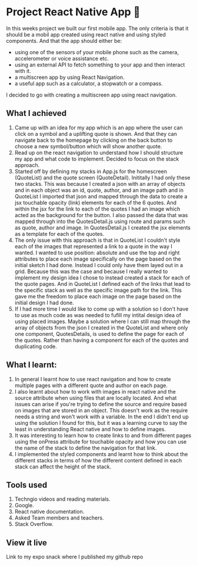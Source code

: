 # Project React Native App 📱
In this weeks project we built our first mobile app. The only criteria is that it should be a mobil app created using react native and using styled components. And that the app should either be:

- using one of the sensors of your mobile phone such as the camera, accelerometer or voice assistance etc.
- using an external API to fetch something to your app and then interact with it.
- a multiscreen app by using React Navigation.
- a useful app such as a calculator, a stopwatch or a compass.

I decided to go with creating a multiscreen app using react navigation.

## What I achieved
1. Came up with an idea for my app which is an app where the user can click on a symbol and a uplifting quote is shown. And that they can navigate back to the homepage by clicking on the back button to choose a new symbol/button which will show another quote. 
2. Read up on the react navigation to understand how I should structure my app and what code to implement. Decided to focus on the stack approach. 
3. Started off by defining my stacks in App.js for the homescreen (QuoteList) and the quote screen (QuoteDetail). Inititally I had only these two stacks. This was because I created a json with an array of objects and in each object was an id, quote, author, and an image path and in QuoteList I imported that json and mapped through the data to create a jsx touchable opacity (link) elements for each of the 6 quotes. And within the jsx for the link to each of the quotes I had an image which acted as the background for the button. I also passed the data that was mapped through into the QuotesDetail.js using route and params such as quote, author and image. In QuotesDetail.js I created the jsx elements as a template for each of the quotes. 
4. The only issue with this approach is that in QuoteList I couldn't style each of the images that represented a link to a quote in the way I wanted. I wanted to use position: absolute and use the top and right attributes to  place each image specifically on the page based on the initial sketch I had done. Instead I could only have them layed out in a grid. Because this was the case and because I really wanted to implement my design idea I chose to instead created a stack for each of the quote pages. And in QuoteList I defined each of the links that lead to the specific stack as well as the specific image path for the link. This gave me the freedom to place each image on the page based on the initial design I had done. 
5. If I had more time I would like to come up with a solution so I don't have to use as much code as was needed to fufill my intital design idea of using placed images. Maybe a solution where I can still map through the array of objects from the json I created in the QuoteList and where only one component, QuotesDetails, is used to define the page for each of the quotes. Rather than having a component for each of the quotes and duplicating code. 

## What I learnt:
1. In general I learnt how to use react navigation and how to create multiple pages with a different quote and author on each page. 
2. I also learnt about how to work with images in react native and the source attribute when using files that are locally located. And what issues can arise if you're trying to define the source and require based on images that are stored in an object. This doesn't work as the require needs a string and won't work with a variable. In the end I didn't end up using the solution I found for this, but it was a learning curve to say the least in understanding React native and how to define images.
3. It was interesting to learn how to create links to and from different pages using the onPress attribute for touchable opacity and how you can use the name of the stack to define the navigation for that link.
4. I implemented the styled components and learnt how to think about the different stacks in terms of how the different content defined in each stack can affect the height of the stack. 

## Tools used
1. Techngio videos and reading materials.
2. Google.
3. React native documentation.
4. Asked Team members and teachers.
5. Stack Overflow. 

## View it live
Link to my expo snack where I published my github repo

